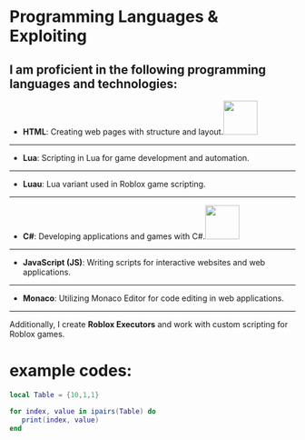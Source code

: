 # Programming Languages & Exploiting

I am proficient in the following programming languages and technologies:
--------------------------------------
- **HTML**: Creating web pages with structure and layout.<img src="https://github.com/RAFA12763/RAFA12763/blob/main/html_logo.png" width="60" height="60"/>
--------------------------------------
- **Lua**: Scripting in Lua for game development and automation.
--------------------------------------
- **Luau**: Lua variant used in Roblox game scripting.
--------------------------------------
- **C#**: Developing applications and games with C#.<img src="https://upload.wikimedia.org/wikipedia/commons/4/4f/Csharp_Logo.png" width="60" height="60"/>
--------------------------------------
- **JavaScript (JS)**: Writing scripts for interactive websites and web applications.
--------------------------------------
- **Monaco**: Utilizing Monaco Editor for code editing in web applications.
--------------------------------------
Additionally, I create **Roblox Executors** and work with custom scripting for Roblox games.

# example codes:

``` lua
local Table = {10,1,1}

for index, value in ipairs(Table) do
   print(index, value)
end
```

